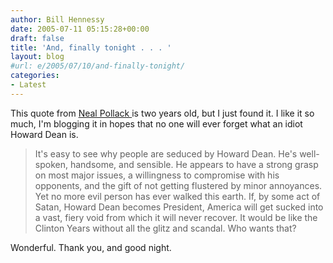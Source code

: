 ```yaml
---
author: Bill Hennessy
date: 2005-07-11 05:15:28+00:00
draft: false
title: 'And, finally tonight . . . '
layout: blog
#url: e/2005/07/10/and-finally-tonight/
categories:
- Latest
---
```


This quote from [Neal Pollack ](https://www.nealpollack.com/cgi-bin/blog/do.cgi/200306222242/permalink)is two years old, but I just found it.  I like it so much, I'm blogging it in hopes that no one will ever forget what an idiot Howard Dean is.



> It's easy to see why people are seduced by Howard Dean. He's well-spoken, handsome, and sensible. He appears to have a strong grasp on most major issues, a willingness to compromise with his opponents, and the gift of not getting flustered by minor annoyances. Yet no more evil person has ever walked this earth. If, by some act of Satan, Howard Dean becomes President, America will get sucked into a vast, fiery void from which it will never recover. It would be like the Clinton Years without all the glitz and scandal. Who wants that?



Wonderful.  Thank you, and good night.

